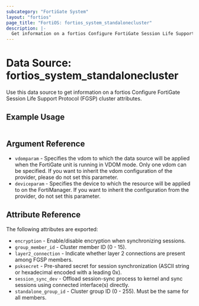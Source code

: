 ```yaml
---
subcategory: "FortiGate System"
layout: "fortios"
page_title: "FortiOS: fortios_system_standalonecluster"
description: |-
  Get information on a fortios Configure FortiGate Session Life Support Protocol (FGSP) cluster attributes.
---
```


# Data Source: fortios_system_standalonecluster
Use this data source to get information on a fortios Configure FortiGate Session Life Support Protocol (FGSP) cluster attributes.


## Example Usage

```hcl

```

## Argument Reference

* `vdomparam` - Specifies the vdom to which the data source will be applied when the FortiGate unit is running in VDOM mode. Only one vdom can be specified. If you want to inherit the vdom configuration of the provider, please do not set this parameter.
* `deviceparam` - Specifies the device to which the resource will be applied to on the FortiManager. If you want to inherit the configuration from the provider, do not set this parameter.

## Attribute Reference

The following attributes are exported:

* `encryption` - Enable/disable encryption when synchronizing sessions.
* `group_member_id` - Cluster member ID (0 - 15).
* `layer2_connection` - Indicate whether layer 2 connections are present among FGSP members.
* `psksecret` - Pre-shared secret for session synchronization (ASCII string or hexadecimal encoded with a leading 0x).
* `session_sync_dev` - Offload session-sync process to kernel and sync sessions using connected interface(s) directly.
* `standalone_group_id` - Cluster group ID (0 - 255). Must be the same for all members.
